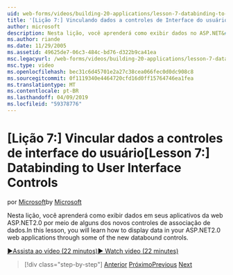 ```yaml
---
uid: web-forms/videos/building-20-applications/lesson-7-databinding-to-user-interface-controls
title: '[Lição 7:] Vinculando dados a controles de Interface do usuário | Microsoft Docs'
author: microsoft
description: Nesta lição, você aprenderá como exibir dados no ASP.NET&#160;2.0 da web a aplicativos por meio de alguns dos novos controles de associação de dados.
ms.author: riande
ms.date: 11/29/2005
ms.assetid: 49625de7-06c3-484c-bd76-d322b9ca41ea
msc.legacyurl: /web-forms/videos/building-20-applications/lesson-7-databinding-to-user-interface-controls
msc.type: video
ms.openlocfilehash: bec31c6d45701e2a27c38cea066fec0d0dc908c8
ms.sourcegitcommit: 0f1119340e4464720cfd16d0ff15764746ea1fea
ms.translationtype: MT
ms.contentlocale: pt-BR
ms.lasthandoff: 04/09/2019
ms.locfileid: "59378776"
---
```

# <a name="lesson-7-databinding-to-user-interface-controls"></a><span data-ttu-id="67cdc-103">[Lição 7:] Vincular dados a controles de interface do usuário</span><span class="sxs-lookup"><span data-stu-id="67cdc-103">[Lesson 7:] Databinding to User Interface Controls</span></span>

<span data-ttu-id="67cdc-104">por [Microsoft](https://github.com/microsoft)</span><span class="sxs-lookup"><span data-stu-id="67cdc-104">by [Microsoft](https://github.com/microsoft)</span></span>

<span data-ttu-id="67cdc-105">Nesta lição, você aprenderá como exibir dados em seus aplicativos da web ASP.NET2.0 por meio de alguns dos novos controles de associação de dados.</span><span class="sxs-lookup"><span data-stu-id="67cdc-105">In this lesson, you will learn how to display data in your ASP.NET2.0 web applications through some of the new databound controls.</span></span>

[<span data-ttu-id="67cdc-106">&#9654;Assista ao vídeo (22 minutos)</span><span class="sxs-lookup"><span data-stu-id="67cdc-106">&#9654; Watch video (22 minutes)</span></span>](https://channel9.msdn.com/Blogs/ASP-NET-Site-Videos/lesson-7-databinding-to-user-interface-controls)

> [!div class="step-by-step"]
> <span data-ttu-id="67cdc-107">[Anterior](lesson-6-working-with-stylesheets-and-master-pages.md)
> [Próximo](lesson-8-working-with-the-gridview-and-formview.md)</span><span class="sxs-lookup"><span data-stu-id="67cdc-107">[Previous](lesson-6-working-with-stylesheets-and-master-pages.md)
[Next](lesson-8-working-with-the-gridview-and-formview.md)</span></span>
